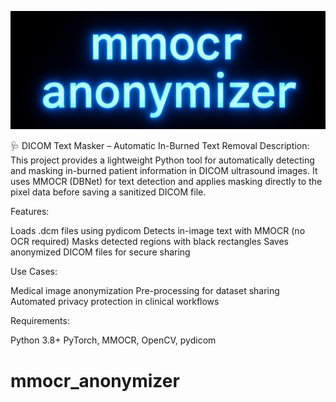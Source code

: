 ![mmocr_anonymizer banner](mmocr1.PNG)


🩺 DICOM Text Masker – Automatic In-Burned Text Removal
Description:
This project provides a lightweight Python tool for automatically detecting and masking in-burned patient information in DICOM ultrasound images. It uses MMOCR (DBNet) for text detection and applies masking directly to the pixel data before saving a sanitized DICOM file.

Features:

Loads .dcm files using pydicom
Detects in-image text with MMOCR (no OCR required)
Masks detected regions with black rectangles
Saves anonymized DICOM files for secure sharing

Use Cases:

Medical image anonymization
Pre-processing for dataset sharing
Automated privacy protection in clinical workflows

Requirements:

Python 3.8+
PyTorch, MMOCR, OpenCV, pydicom

# mmocr_anonymizer
